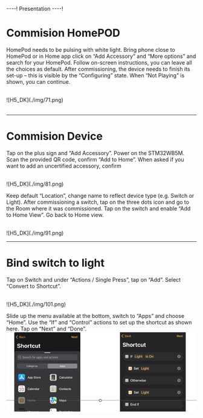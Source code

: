 ----!
Presentation
----!

# Commision HomePOD


HomePod needs to be pulsing with white light.
Bring phone close to HomePod or in Home app click on “Add Accessory” and “More options” and search for your HomePod.
Follow on-screen instructions, you can leave all the choices as default.
After commissioning, the device needs to finish its set-up – this is visible by the “Configuring” state. When “Not Playing” is shown, you can continue.

   <br>
  ![H5_DK](./img/71.png)
  <br>


<br>

----

# Commision Device

Tap on the plus sign and “Add Accessory”.
Power on the STM32WB5M.
Scan the provided QR code, confirm “Add to Home”.
When asked if you want to add an uncertified accessory, confirm


   <br>
  ![H5_DK](./img/81.png)
  <br>


Keep default “Location”, change name to reflect device type (e.g. Switch or Light).
After commissioning a switch, tap on the three dots icon and go to the Room where it was commissioned. Tap on the switch and enable “Add to Home View”. Go back to Home view.


  <br>
  ![H5_DK](./img/91.png)
  <br>

----



# Bind switch to light

Tap on Switch and under “Actions / Single Press”, tap on “Add”.
Select “Convert to Shortcut”.


 <br>
  ![H5_DK](./img/101.png)
 <br>


Slide up the menu available at the bottom, switch to “Apps” and choose “Home”.
Use the “If” and “Control” actions to set up the shortcut as shown here.
Tap on “Next” and “Done”.
<br>
  ![H5_DK](./img/121.png)
 <br>
